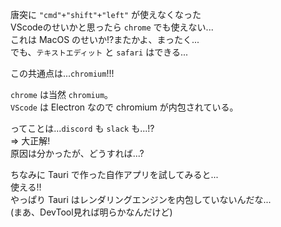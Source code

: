 唐突に `"cmd"+"shift"+"left"` が使えなくなった  
VScodeのせいかと思ったら `chrome` でも使えない...  
これは MacOS のせいか!?またかよ、まったく...  
でも、`テキストエディット` と `safari` はできる...  

この共通点は...`chromium`!!!  

`chrome` は当然 `chromium`。  
`VScode` は Electron なので chromium が内包されている。  

ってことは...`discord` も `slack` も...!?  
=> 大正解!  
原因は分かったが、どうすれば...?  

ちなみに Tauri で作った自作アプリを試してみると...  
使える!!  
やっぱり Tauri はレンダリングエンジンを内包していないんだな...  
(まあ、DevTool見れば明らかなんだけど)
